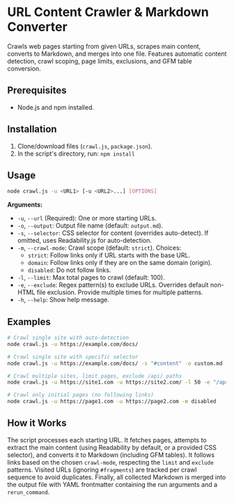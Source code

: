 # URL Content Crawler & Markdown Converter

Crawls web pages starting from given URLs, scrapes main content, converts to Markdown, and merges into one file. Features automatic content detection, crawl scoping, page limits, exclusions, and GFM table conversion.

## Prerequisites

*   Node.js and npm installed.

## Installation

1.  Clone/download files (`crawl.js`, `package.json`).
2.  In the script's directory, run: `npm install`

## Usage

```bash
node crawl.js -u <URL1> [-u <URL2>...] [OPTIONS]
```

**Arguments:**

*   `-u`, `--url` (Required): One or more starting URLs.
*   `-o`, `--output`: Output file name (default: `output.md`).
*   `-s`, `--selector`: CSS selector for content (overrides auto-detect). If omitted, uses Readability.js for auto-detection.
*   `-m`, `--crawl-mode`: Crawl scope (default: `strict`). Choices:
    *   `strict`: Follow links only if URL starts with the base URL.
    *   `domain`: Follow links only if they are on the same domain (origin).
    *   `disabled`: Do not follow links.
*   `-l`, `--limit`: Max total pages to crawl (default: 100).
*   `-e`, `--exclude`: Regex pattern(s) to exclude URLs. Overrides default non-HTML file exclusion. Provide multiple times for multiple patterns.
*   `-h`, `--help`: Show help message.

##  Examples

```bash
# Crawl single site with auto-detection
node crawl.js -u https://example.com/docs/

# Crawl single site with specific selector
node crawl.js -u https://example.com/docs/ -s "#content" -o custom.md

# Crawl multiple sites, limit pages, exclude /api/ paths
node crawl.js -u https://site1.com -u https://site2.com/ -l 50 -e "/api/" -o combined.md

# Crawl only initial pages (no following links)
node crawl.js -u https://page1.com -u https://page2.com -m disabled
```

## How it Works

The script processes each starting URL. It fetches pages, attempts to extract the main content (using Readability by default, or a provided CSS selector), and converts it to Markdown (including GFM tables). It follows links based on the chosen `crawl-mode`, respecting the `limit` and `exclude` patterns. Visited URLs (ignoring `#fragments`) are tracked per crawl sequence to avoid duplicates. Finally, all collected Markdown is merged into the output file with YAML frontmatter containing the run arguments and a `rerun_command`.
